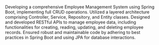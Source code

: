 Developing a comprehensive Employee Management System using Spring Boot, implementing full CRUD operations. 
Utilized a layered architecture comprising Controller, Service, Repository, and Entity classes. 
Designed and developed RESTful APIs to manage employee data, including functionalities for creating, reading, updating, and deleting employee records. 
Ensured robust and maintainable code by adhering to best practices in Spring Boot and using JPA for database interactions.
